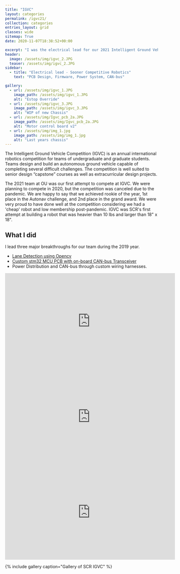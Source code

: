 ```yaml
---
title: "IGVC"
layout: categories
permalink: /igvc21/
collection: categories
entries_layout: grid
classes: wide
sitemap: True
date: 2020-11-07T18:38:52+00:00

excerpt: "I was the electrical lead for our 2021 Intelligent Ground Vehicle Competition (IGVC) at Sooner Competitive Robotics."
header:
  image: /assets/img/igvc_2.JPG
  teaser: /assets/img/igvc_2.JPG
sidebar:
  - title: "Electrical lead - Sooner Competitive Robotics"
    text: "PCB Design, Firmware, Power System, CAN-bus"

gallery:
  - url: /assets/img/igvc_1.JPG
    image_path: /assets/img/igvc_1.JPG
    alt: "Estop Override"
  - url: /assets/img/igvc_3.JPG
    image_path: /assets/img/igvc_3.JPG
    alt: "WIP of new Chassis" 
  - url: /assets/img/Igvc_pcb_2a.JPG
    image_path: /assets/img/Igvc_pcb_2a.JPG
    alt: "Motor control board v2"
  - url: /assets/img/img_1.jpg
    image_path: /assets/img/img_1.jpg
    alt: "Last years chassis" 
---
```


The Intelligent Ground Vehicle Competition (IGVC) is an annual international robotics competition for teams of undergraduate and graduate students. Teams design and build an autonomous ground vehicle capable of completing several difficult challenges. The competition is well suited to senior design “capstone” courses as well as extracurricular design projects.

The 2021 team at OU was our first attempt to compete at IGVC. We were planning to compete in 2020, but the competition was canceled due to the pandemic. We are happy to say that we achieved rookie of the year, 1st place in the Autonav challenge, and 2nd place in the grand award. We were very proud to have done well at the competition considering we had a 'cheap' robot and low membership post-pandemic. IGVC was SCR's first attempt at building a robot that was heavier than 10 lbs and larger than 18" x 18".

## What I did
I lead three major breakthroughs for our team during the 2019 year.

  * [Lane Detection using Opencv](https://youtu.be/HTCsrg1DRTg)
  * [Custom stm32 MCU PCB with on-board CAN-bus Transceiver](/stm32/)
  * Power Distribution and CAN-bus through custom wiring harnesses.

  
<iframe width="560" height="315" src="https://www.youtube.com/embed/SgVcfR5EcKI" title="YouTube video player" frameborder="0" allow="accelerometer; autoplay; clipboard-write; encrypted-media; gyroscope; picture-in-picture" allowfullscreen></iframe>
<iframe width="560" height="315" src="https://www.youtube.com/embed/Jc2XBFQXzSw" title="YouTube video player" frameborder="0" allow="accelerometer; autoplay; clipboard-write; encrypted-media; gyroscope; picture-in-picture" allowfullscreen></iframe>
<iframe width="560" height="315" src="https://www.youtube.com/embed/HTCsrg1DRTg" title="YouTube video player" frameborder="0" allow="accelerometer; autoplay; clipboard-write; encrypted-media; gyroscope; picture-in-picture" allowfullscreen></iframe>

  {% include gallery caption="Gallery of SCR IGVC" %}
